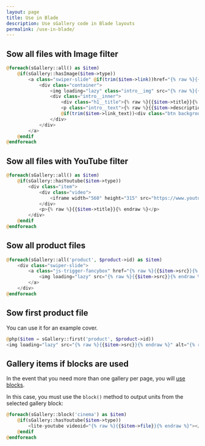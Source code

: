 ```yaml
---
layout: page
title: Use in Blade
description: Use sGallery code in Blade layouts
permalink: /use-in-blade/
---
```


## Sow all files with Image filter

```php
@foreach(sGallery::all() as $item)
    @if(sGallery::hasImage($item->type))
        <a class="swiper-slide" @if(trim($item->link))href="{% raw %}{{$item->link}}{% endraw %}"@endif>
            <div class="container">
                <img loading="lazy" class="intro__img" src="{% raw %}{{$item->src}}{% endraw %}" alt="{% raw %}{{$item->alt}}{% endraw %}" width="1440" height="456">
                <div class="intro__inner">
                    <div class="h1__title">{% raw %}{{$item->title}}{% endraw %}</div>
                    <p class="intro__text">{% raw %}{{$item->description}}{% endraw %}</p>
                    @if(trim($item->link_text))<div class="btn background__mod">{% raw %}{{$item->link_text}}{% endraw %}</div>@endif
                </div>
            </div>
        </a>
    @endif
@endforeach
```

## Sow all files with YouTube filter

```php
@foreach(sGallery::all() as $item)
    @if(sGallery::hasYoutube($item->type))
        <div class="item">
            <div class="video">
                <iframe width="560" height="315" src="https://www.youtube.com/embed/{% raw %}{{$item->file}}{% endraw %}" title="YouTube video player" allow="accelerometer; autoplay; clipboard-write; encrypted-media; gyroscope; picture-in-picture" allowfullscreen></iframe>
            </div>
            <p>{% raw %}{{$item->title}}{% endraw %}</p>
        </div>
    @endif
@endforeach
```

## Sow all product files

```php
@foreach(sGallery::all('product', $product->id) as $item)
    <div class="swiper-slide">
        <a class="js-trigger-fancybox" href="{% raw %}{{$item->src}}{% endraw %}" data-fancybox="product-gallery">
            <img loading="lazy" src="{% raw %}{{$item->src}}{% endraw %}" width="440" height="440" />
        </a>
    </div>
@endforeach
```

## Sow first product file

You can use it for an example cover.

```php
@php($item = sGallery::first('product', $product->id))
<img loading="lazy" src="{% raw %}{{$item->src}}{% endraw %}" alt="{% raw %}{{$item->alt}}{% endraw %}" width="440" height="440" />
```

## Gallery items if blocks are used

In the event that you need more than one gallery per page, you will [use blocks]({{site.baseurl}}/configuration/#more-than-one-tab).

In this case, you must use the `block()` method to output units from the selected gallery block:

```php
@foreach(sGallery::block('cinema') as $item)
    @if(sGallery::hasYoutube($item->type))
        <lite-youtube videoid="{% raw %}{{$item->file}}{% endraw %}"></lite-youtube>
    @endif
@endforeach
```
